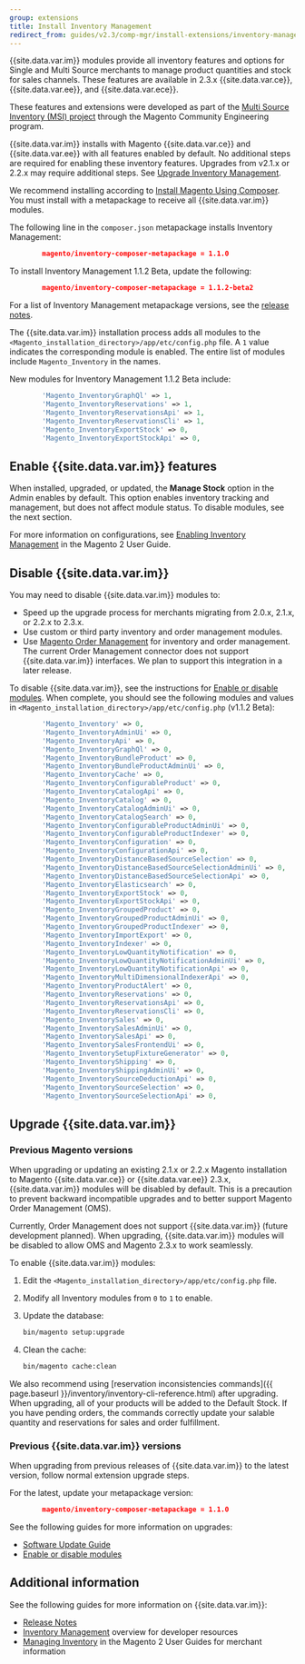 ```yaml
---
group: extensions
title: Install Inventory Management
redirect_from: guides/v2.3/comp-mgr/install-extensions/inventory-management-installation.html
---
```


{{site.data.var.im}} modules provide all inventory features and options for Single and Multi Source merchants to manage product quantities and stock for sales channels. These features are available in 2.3.x {{site.data.var.ce}}, {{site.data.var.ee}}, and {{site.data.var.ece}}.

These features and extensions were developed as part of the [Multi Source Inventory (MSI) project](https://github.com/magento-engcom/msi) through the Magento Community Engineering program.

{{site.data.var.im}} installs with Magento {{site.data.var.ce}} and {{site.data.var.ee}} with all features enabled by default. No additional steps are required for enabling these inventory features. Upgrades from v2.1.x or 2.2.x may require additional steps. See [Upgrade Inventory Management](#upgrade-inventory-management).

We recommend installing according to [Install Magento Using Composer]({{site.baseurl}}/guides/v2.3/install-gde/composer.html). You must install with a metapackage to receive all {{site.data.var.im}} modules.

The following line in the `composer.json` metapackage installs Inventory Management:

```json
        magento/inventory-composer-metapackage = 1.1.0
```

To install Inventory Management 1.1.2 Beta, update the following:

```json
        magento/inventory-composer-metapackage = 1.1.2-beta2
```

For a list of Inventory Management metapackage versions, see the [release notes]({{site.baseurl}}/guides/v2.3/inventory/release-notes.html).

The {{site.data.var.im}} installation process adds all modules to the `<Magento_installation_directory>/app/etc/config.php` file. A `1` value indicates the corresponding module is enabled. The entire list of modules include `Magento_Inventory` in the names.

New modules for Inventory Management 1.1.2 Beta include:

```php
        'Magento_InventoryGraphQl' => 1,
        'Magento_InventoryReservations' => 1,
        'Magento_InventoryReservationsApi' => 1,
        'Magento_InventoryReservationsCli' => 1,
        'Magento_InventoryExportStock' => 0,
        'Magento_InventoryExportStockApi' => 0,
```

## Enable {{site.data.var.im}} features

When installed, upgraded, or updated, the **Manage Stock** option in the Admin enables by default. This option enables inventory tracking and management, but does not affect module status. To disable modules, see the next section.

For more information on configurations, see [Enabling Inventory Management](https://docs.magento.com/m2/ce/user_guide/catalog/inventory.html) in the Magento 2 User Guide.

## Disable {{site.data.var.im}}

You may need to disable {{site.data.var.im}} modules to:

* Speed up the upgrade process for merchants migrating from 2.0.x, 2.1.x, or 2.2.x to 2.3.x.
* Use custom or third party inventory and order management modules.
* Use [Magento Order Management](https://omsdocs.magento.com) for inventory and order management. The current Order Management connector does not support {{site.data.var.im}} interfaces. We plan to support this integration in a later release.

To disable {{site.data.var.im}}, see the instructions for [Enable or disable modules]({{site.baseurl}}/guides/v2.3/install-gde/install/cli/install-cli-subcommands-enable.html). When complete, you should see the following modules and values in `<Magento_installation_directory>/app/etc/config.php` (v1.1.2 Beta):

```php
        'Magento_Inventory' => 0,
        'Magento_InventoryAdminUi' => 0,
        'Magento_InventoryApi' => 0,
        'Magento_InventoryGraphQl' => 0,
        'Magento_InventoryBundleProduct' => 0,
        'Magento_InventoryBundleProductAdminUi' => 0,
        'Magento_InventoryCache' => 0,
        'Magento_InventoryConfigurableProduct' => 0,
        'Magento_InventoryCatalogApi' => 0,
        'Magento_InventoryCatalog' => 0,
        'Magento_InventoryCatalogAdminUi' => 0,
        'Magento_InventoryCatalogSearch' => 0,
        'Magento_InventoryConfigurableProductAdminUi' => 0,
        'Magento_InventoryConfigurableProductIndexer' => 0,
        'Magento_InventoryConfiguration' => 0,
        'Magento_InventoryConfigurationApi' => 0,
        'Magento_InventoryDistanceBasedSourceSelection' => 0,
        'Magento_InventoryDistanceBasedSourceSelectionAdminUi' => 0,
        'Magento_InventoryDistanceBasedSourceSelectionApi' => 0,
        'Magento_InventoryElasticsearch' => 0,
        'Magento_InventoryExportStock' => 0,
        'Magento_InventoryExportStockApi' => 0,
        'Magento_InventoryGroupedProduct' => 0,
        'Magento_InventoryGroupedProductAdminUi' => 0,
        'Magento_InventoryGroupedProductIndexer' => 0,
        'Magento_InventoryImportExport' => 0,
        'Magento_InventoryIndexer' => 0,
        'Magento_InventoryLowQuantityNotification' => 0,
        'Magento_InventoryLowQuantityNotificationAdminUi' => 0,
        'Magento_InventoryLowQuantityNotificationApi' => 0,
        'Magento_InventoryMultiDimensionalIndexerApi' => 0,
        'Magento_InventoryProductAlert' => 0,
        'Magento_InventoryReservations' => 0,
        'Magento_InventoryReservationsApi' => 0,
        'Magento_InventoryReservationsCli' => 0,
        'Magento_InventorySales' => 0,
        'Magento_InventorySalesAdminUi' => 0,
        'Magento_InventorySalesApi' => 0,
        'Magento_InventorySalesFrontendUi' => 0,
        'Magento_InventorySetupFixtureGenerator' => 0,
        'Magento_InventoryShipping' => 0,
        'Magento_InventoryShippingAdminUi' => 0,
        'Magento_InventorySourceDeductionApi' => 0,
        'Magento_InventorySourceSelection' => 0,
        'Magento_InventorySourceSelectionApi' => 0,
```

## Upgrade {{site.data.var.im}}

### Previous Magento versions

When upgrading or updating an existing 2.1.x or 2.2.x Magento installation to Magento {{site.data.var.ce}} or {{site.data.var.ee}} 2.3.x, {{site.data.var.im}} modules will be disabled by default. This is a precaution to prevent backward incompatible upgrades and to better support Magento Order Management (OMS).

Currently, Order Management does not support {{site.data.var.im}} (future development planned). When upgrading, {{site.data.var.im}} modules will be disabled to allow OMS and Magento 2.3.x to work seamlessly.

To enable {{site.data.var.im}} modules:

1. Edit the `<Magento_installation_directory>/app/etc/config.php` file.
1. Modify all Inventory modules from `0` to `1` to enable.
1. Update the database:

   ```bash
   bin/magento setup:upgrade
   ```

1. Clean the cache:

   ```bash
   bin/magento cache:clean
   ```

We also recommend using [reservation inconsistencies commands]({{ page.baseurl }}/inventory/inventory-cli-reference.html) after upgrading. When upgrading, all of your products will be added to the Default Stock. If you have pending orders, the commands correctly update your salable quantity and reservations for sales and order fulfillment.

### Previous {{site.data.var.im}} versions

When upgrading from previous releases of {{site.data.var.im}} to the latest version, follow normal extension upgrade steps.

For the latest, update your metapackage version:

```json
        magento/inventory-composer-metapackage = 1.1.0
```

See the following guides for more information on upgrades:

* [Software Update Guide]({{site.baseurl}}/guides/v2.3/comp-mgr/bk-compman-upgrade-guide.html)
* [Enable or disable modules]({{site.baseurl}}/guides/v2.3/install-gde/install/cli/install-cli-subcommands-enable.html)

## Additional information

See the following guides for more information on {{site.data.var.im}}:

* [Release Notes]({{site.baseurl}}/guides/v2.3/inventory/release-notes.html)
* [Inventory Management]({{site.baseurl}}/guides/v2.3/inventory/index.html) overview for developer resources
* [Managing Inventory](https://docs.magento.com/m2/ce/user_guide/catalog/inventory-management.html) in the Magento 2 User Guides for merchant information
